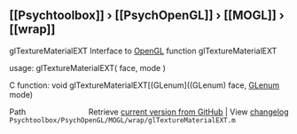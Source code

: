 ## [[Psychtoolbox]] &#8250; [[PsychOpenGL]] &#8250; [[MOGL]] &#8250; [[wrap]]

glTextureMaterialEXT  Interface to [OpenGL](OpenGL) function glTextureMaterialEXT  
  
usage:  glTextureMaterialEXT( face, mode )  
  
C function:  void glTextureMaterialEXT[(GLenum]((GLenum) face, [GLenum](GLenum) mode)  




<div class="code_header" style="text-align:right;">
  <span style="float:left;">Path&nbsp;&nbsp;</span> <span class="counter">Retrieve <a href=
  "https://raw.github.com/Psychtoolbox-3/Psychtoolbox-3/beta/Psychtoolbox/PsychOpenGL/MOGL/wrap/glTextureMaterialEXT.m">current version from GitHub</a> | View <a href=
  "https://github.com/Psychtoolbox-3/Psychtoolbox-3/commits/beta/Psychtoolbox/PsychOpenGL/MOGL/wrap/glTextureMaterialEXT.m">changelog</a></span>
</div>
<div class="code">
  <code>Psychtoolbox/PsychOpenGL/MOGL/wrap/glTextureMaterialEXT.m</code>
</div>

